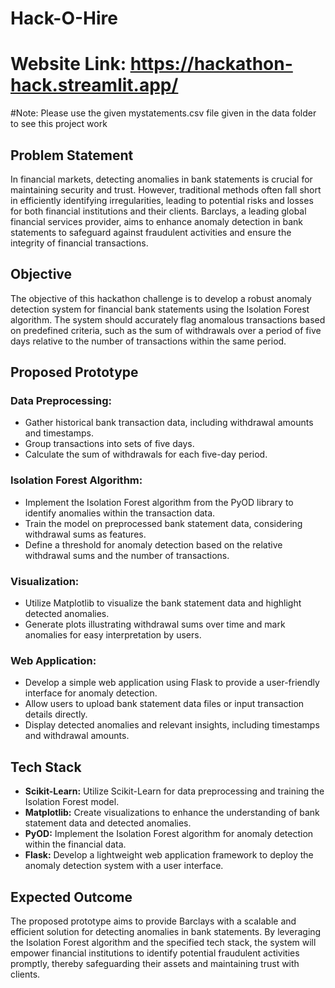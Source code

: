 # Hack-O-Hire

# Website Link: https://hackathon-hack.streamlit.app/
#Note: Please use the given mystatements.csv file given in the data folder to see this project work

## Problem Statement

In financial markets, detecting anomalies in bank statements is crucial for maintaining security and trust. However, traditional methods often fall short in efficiently identifying irregularities, leading to potential risks and losses for both financial institutions and their clients. Barclays, a leading global financial services provider, aims to enhance anomaly detection in bank statements to safeguard against fraudulent activities and ensure the integrity of financial transactions.

## Objective

The objective of this hackathon challenge is to develop a robust anomaly detection system for financial bank statements using the Isolation Forest algorithm. The system should accurately flag anomalous transactions based on predefined criteria, such as the sum of withdrawals over a period of five days relative to the number of transactions within the same period.

## Proposed Prototype

### Data Preprocessing:

- Gather historical bank transaction data, including withdrawal amounts and timestamps.
- Group transactions into sets of five days.
- Calculate the sum of withdrawals for each five-day period.

### Isolation Forest Algorithm:

- Implement the Isolation Forest algorithm from the PyOD library to identify anomalies within the transaction data.
- Train the model on preprocessed bank statement data, considering withdrawal sums as features.
- Define a threshold for anomaly detection based on the relative withdrawal sums and the number of transactions.

### Visualization:

- Utilize Matplotlib to visualize the bank statement data and highlight detected anomalies.
- Generate plots illustrating withdrawal sums over time and mark anomalies for easy interpretation by users.

### Web Application:

- Develop a simple web application using Flask to provide a user-friendly interface for anomaly detection.
- Allow users to upload bank statement data files or input transaction details directly.
- Display detected anomalies and relevant insights, including timestamps and withdrawal amounts.

## Tech Stack

- **Scikit-Learn:** Utilize Scikit-Learn for data preprocessing and training the Isolation Forest model.
- **Matplotlib:** Create visualizations to enhance the understanding of bank statement data and detected anomalies.
- **PyOD:** Implement the Isolation Forest algorithm for anomaly detection within the financial data.
- **Flask:** Develop a lightweight web application framework to deploy the anomaly detection system with a user interface.

## Expected Outcome

The proposed prototype aims to provide Barclays with a scalable and efficient solution for detecting anomalies in bank statements. By leveraging the Isolation Forest algorithm and the specified tech stack, the system will empower financial institutions to identify potential fraudulent activities promptly, thereby safeguarding their assets and maintaining trust with clients.
